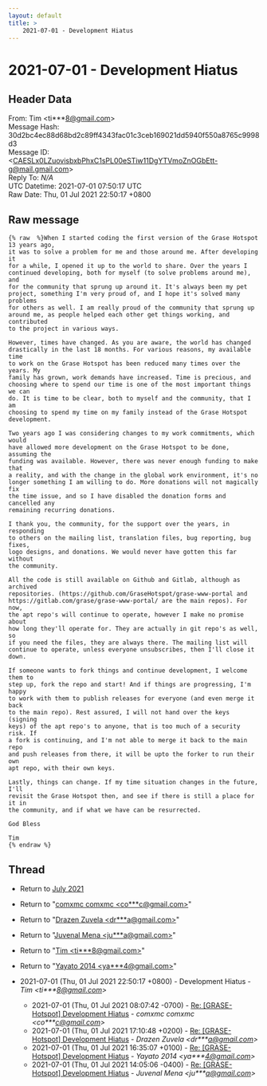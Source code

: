 ```yaml
---
layout: default
title: >
    2021-07-01 - Development Hiatus
---
```


# 2021-07-01 - Development Hiatus

## Header Data

From: Tim \<ti***8@gmail.com\><br>
Message Hash: 30d2bc4ec88d68bd2c89ff4343fac01c3ceb169021dd5940f550a8765c9998d3<br>
Message ID: \<CAESLx0LZuovisbxbPhxC1sPL00eSTiw11DgYTVmoZnOGbEtt-g@mail.gmail.com\><br>
Reply To: _N/A_<br>
UTC Datetime: 2021-07-01 07:50:17 UTC<br>
Raw Date: Thu, 01 Jul 2021 22:50:17 +0800<br>

## Raw message

```
{% raw  %}When I started coding the first version of the Grase Hotspot 13 years ago,
it was to solve a problem for me and those around me. After developing it
for a while, I opened it up to the world to share. Over the years I
continued developing, both for myself (to solve problems around me), and
for the community that sprung up around it. It's always been my pet
project, something I'm very proud of, and I hope it's solved many problems
for others as well. I am really proud of the community that sprung up
around me, as people helped each other get things working, and contributed
to the project in various ways.

However, times have changed. As you are aware, the world has changed
drastically in the last 18 months. For various reasons, my available time
to work on the Grase Hotspot has been reduced many times over the years. My
family has grown, work demands have increased. Time is precious, and
choosing where to spend our time is one of the most important things we can
do. It is time to be clear, both to myself and the community, that I am
choosing to spend my time on my family instead of the Grase Hotspot
development.

Two years ago I was considering changes to my work commitments, which would
have allowed more development on the Grase Hotspot to be done, assuming the
funding was available. However, there was never enough funding to make that
a reality, and with the change in the global work environment, it's no
longer something I am willing to do. More donations will not magically fix
the time issue, and so I have disabled the donation forms and cancelled any
remaining recurring donations.

I thank you, the community, for the support over the years, in responding
to others on the mailing list, translation files, bug reporting, bug fixes,
logo designs, and donations. We would never have gotten this far without
the community.

All the code is still available on Github and Gitlab, although as archived
repositories. (https://github.com/GraseHotspot/grase-www-portal and
https://gitlab.com/grase/grase-www-portal/ are the main repos). For now,
the apt repo's will continue to operate, however I make no promise about
how long they'll operate for. They are actually in git repo's as well, so
if you need the files, they are always there. The mailing list will
continue to operate, unless everyone unsubscribes, then I'll close it down.

If someone wants to fork things and continue development, I welcome them to
step up, fork the repo and start! And if things are progressing, I'm happy
to work with them to publish releases for everyone (and even merge it back
to the main repo). Rest assured, I will not hand over the keys (signing
keys) of the apt repo's to anyone, that is too much of a security risk. If
a fork is continuing, and I'm not able to merge it back to the main repo
and push releases from there, it will be upto the forker to run their own
apt repo, with their own keys.

Lastly, things can change. If my time situation changes in the future, I'll
revisit the Grase Hotspot then, and see if there is still a place for it in
the community, and if what we have can be resurrected.

God Bless

Tim
{% endraw %}
```

## Thread

+ Return to [July 2021](/archive/2021/07)

+ Return to "[comxmc comxmc <co***c<span>@</span>gmail.com>](/authors/co___c_at_gmail_com)"
+ Return to "[Drazen Zuvela <dr***a<span>@</span>gmail.com>](/authors/dr___a_at_gmail_com)"
+ Return to "[Juvenal Mena <ju***a<span>@</span>gmail.com>](/authors/ju___a_at_gmail_com)"
+ Return to "[Tim <ti***8<span>@</span>gmail.com>](/authors/ti___8_at_gmail_com)"
+ Return to "[Yayato 2014 <ya***4<span>@</span>gmail.com>](/authors/ya___4_at_gmail_com)"

+ 2021-07-01 (Thu, 01 Jul 2021 22:50:17 +0800) - Development Hiatus - _Tim \<ti***8@gmail.com\>_
  + 2021-07-01 (Thu, 01 Jul 2021 08:07:42 -0700) - [Re: [GRASE-Hotspot] Development Hiatus](/archive/2021/07/156d7db5d46f2619f38d9cb1ac6c8d9f02bddae68aa0ed12a5b09745900acc48) - _comxmc comxmc \<co***c@gmail.com\>_
  + 2021-07-01 (Thu, 01 Jul 2021 17:10:48 +0200) - [Re: [GRASE-Hotspot] Development Hiatus](/archive/2021/07/2f91b60ba1d3cec8eedb849db79f1453251ba453dcd5d4c6cafae8ec6032ef7c) - _Drazen Zuvela \<dr***a@gmail.com\>_
  + 2021-07-01 (Thu, 01 Jul 2021 16:35:07 +0100) - [Re: [GRASE-Hotspot] Development Hiatus](/archive/2021/07/0ce54552221d9878aba31a36a579b77ee2a670d6ac26e2332caa181c0d3da837) - _Yayato 2014 \<ya***4@gmail.com\>_
  + 2021-07-01 (Thu, 01 Jul 2021 14:05:06 -0400) - [Re: [GRASE-Hotspot] Development Hiatus](/archive/2021/07/297b37dae0bbba704776ecdb868f0f9c80f4682b8a800f5463c49c69ac155bee) - _Juvenal Mena \<ju***a@gmail.com\>_

